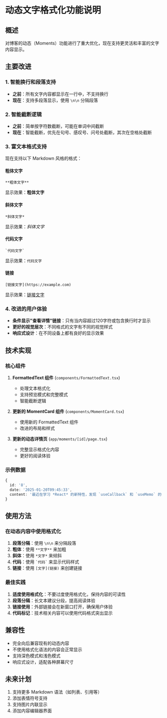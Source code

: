 # 动态文字格式化功能说明

## 概述

对博客的动态（Moments）功能进行了重大优化，现在支持更灵活和丰富的文字内容显示。

## 主要改进

### 1. 智能换行和段落支持
- **之前**：所有文字内容都显示在一行中，不支持换行
- **现在**：支持多段落显示，使用 `\n\n` 分隔段落

### 2. 智能截断逻辑
- **之前**：简单按字符数截断，可能在单词中间截断
- **现在**：智能截断，优先在句号、感叹号、问号处截断，其次在空格处截断

### 3. 富文本格式支持
现在支持以下 Markdown 风格的格式：

#### 粗体文字
```
**粗体文字**
```
显示效果：**粗体文字**

#### 斜体文字
```
*斜体文字*
```
显示效果：*斜体文字*

#### 代码文字
```
`代码文字`
```
显示效果：`代码文字`

#### 链接
```
[链接文字](https://example.com)
```
显示效果：[链接文字](https://example.com)

### 4. 改进的用户体验
- **条件显示"查看详情"链接**：只有当内容超过120字符或包含换行时才显示
- **更好的视觉层次**：不同格式的文字有不同的视觉样式
- **响应式设计**：在不同设备上都有良好的显示效果

## 技术实现

### 核心组件

1. **FormattedText 组件** (`components/FormattedText.tsx`)
   - 处理文本格式化
   - 支持预览模式和完整模式
   - 智能截断逻辑

2. **更新的 MomentCard 组件** (`components/MomentCard.tsx`)
   - 使用新的 FormattedText 组件
   - 改进的布局和样式

3. **更新的动态详情页** (`app/moments/[id]/page.tsx`)
   - 完整显示格式化内容
   - 更好的阅读体验

### 示例数据

```typescript
{
  id: '8',
  date: '2025-01-20T09:45:33',
  content: '最近在学习 *React* 的新特性，发现 `useCallback` 和 `useMemo` 的使用场景比我想象的要复杂。\n\n推荐一个很好的学习资源：[React 官方文档](https://react.dev)，写得非常详细。\n\n**重要提醒**：不要过度优化，先让代码跑起来再说！'
}
```

## 使用方法

### 在动态内容中使用格式化

1. **段落分隔**：使用 `\n\n` 来分隔段落
2. **粗体**：使用 `**文字**` 来加粗
3. **斜体**：使用 `*文字*` 来倾斜
4. **代码**：使用 `` `代码` `` 来显示代码样式
5. **链接**：使用 `[文字](链接)` 来创建链接

### 最佳实践

1. **适度使用格式化**：不要过度使用格式化，保持内容的可读性
2. **段落分隔**：长文本建议分段，提高阅读体验
3. **链接使用**：外部链接会在新窗口打开，确保用户体验
4. **代码标记**：技术相关内容可以使用代码格式突出显示

## 兼容性

- 完全向后兼容现有的动态内容
- 不使用格式化语法的内容会正常显示
- 支持深色模式和浅色模式
- 响应式设计，适配各种屏幕尺寸

## 未来计划

1. 支持更多 Markdown 语法（如列表、引用等）
2. 添加表情符号支持
3. 支持图片内联显示
4. 添加内容编辑器界面 
